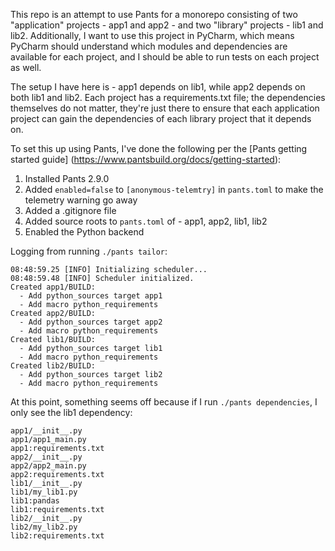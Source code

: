 This repo is an attempt to use Pants for a monorepo consisting of two "application" projects - app1
and app2 - and two "library" projects - lib1 and lib2. Additionally, I want to use this project in
PyCharm, which means PyCharm should understand which modules and dependencies are available for 
each project, and I should be able to run tests on each project as well. 

The setup I have here is - app1 depends on lib1, while app2 depends on both lib1 and lib2. Each 
project has a requirements.txt file; the dependencies themselves do not matter, they're just there 
to ensure that each application project can gain the dependencies of each library project that it 
depends on.

To set this up using Pants, I've done the following per the [Pants getting started guide]
(https://www.pantsbuild.org/docs/getting-started):

1. Installed Pants 2.9.0
2. Added `enabled=false` to `[anonymous-telemtry]` in `pants.toml` to make the telemetry warning 
   go away
3. Added a .gitignore file 
4. Added source roots to `pants.toml` of - app1, app2, lib1, lib2
5. Enabled the Python backend

Logging from running `./pants tailor`:

```
08:48:59.25 [INFO] Initializing scheduler...
08:48:59.48 [INFO] Scheduler initialized.
Created app1/BUILD:
  - Add python_sources target app1
  - Add macro python_requirements
Created app2/BUILD:
  - Add python_sources target app2
  - Add macro python_requirements
Created lib1/BUILD:
  - Add python_sources target lib1
  - Add macro python_requirements
Created lib2/BUILD:
  - Add python_sources target lib2
  - Add macro python_requirements
```

At this point, something seems off because if I run `./pants dependencies`, I only see the lib1
dependency:

```
app1/__init__.py
app1/app1_main.py
app1:requirements.txt
app2/__init__.py
app2/app2_main.py
app2:requirements.txt
lib1/__init__.py
lib1/my_lib1.py
lib1:pandas
lib1:requirements.txt
lib2/__init__.py
lib2/my_lib2.py
lib2:requirements.txt
```

